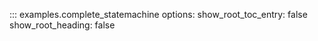 ::: examples.complete_statemachine
    options:
      show_root_toc_entry: false
      show_root_heading: false